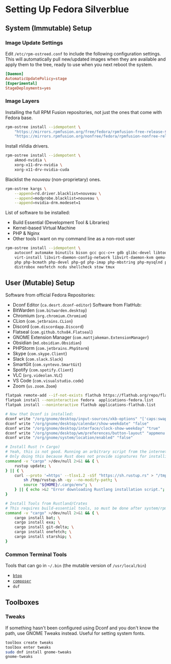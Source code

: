 # Setting Up Fedora Silverblue

## System (Immutable) Setup

### Image Update Settings
Edit `/etc/rpm-ostreed.conf` to include the following configuration settings. This will automatically pull new/updated images when they are available and apply them to the tree, ready to use when you next reboot the system.

```conf
[Daemon]
AutomaticUpdatePolicy=stage
[Experimental]
StageDeployments=yes
```

### Image Layers
Installing the full RPM Fusion repositories, not just the ones that come with Fedora base.

```bash
rpm-ostree install --idempotent \
    "https://mirrors.rpmfusion.org/free/fedora/rpmfusion-free-release-$(rpm -E %fedora).noarch.rpm" \
    "https://mirrors.rpmfusion.org/nonfree/fedora/rpmfusion-nonfree-release-$(rpm -E %fedora).noarch.rpm"
```

Install nVidia drivers.

```bash
rpm-ostree install --idempotent \
    akmod-nvidia \
    xorg-x11-drv-nvidia \
    xorg-x11-drv-nvidia-cuda
```

Blacklist the _nouveau_ (non-proprietary) ones.

```bash
rpm-ostree kargs \
    --append=rd.driver.blacklist=nouveau \
    --append=modprobe.blacklist=nouveau \
    --append=nvidia-drm.modeset=1
```

List of software to be installed:
- Build Essential (Development Tool & Libraries)
- Kernel-based Virtual Machine
- PHP & Nginx
- Other tools I want on my command line as a non-root user

```bash
rpm-ostree install --idempotent \
    autoconf automake binutils bison gcc gcc-c++ gdb glibc-devel libtool make pkgconf strace byacc ccache cscope ctags elfutils indent ltrace perf valgrind ElectricFence astyle cbmc check cmake coan cproto insight nasm pscan python3-scons remake scorep splint yasm zzuf \
    virt-install libvirt-daemon-config-network libvirt-daemon-kvm qemu-kvm virt-manager virt-viewer guestfs-tools libguestfs-tools python3-libguestfs virt-top bridge-utils libvirt-devel edk2-ovmf \
    php php-bcmath php-devel php-gd php-imap php-mbstring php-mysqlnd php-pdo php-pear php-pgsql php-pecl-amqp php-pecl-apcu php-pecl-redis5 php-pecl-xdebug3 php-pecl-zip php-pgsql php-process php-soap php-xml nginx \
    distrobox neofetch ncdu shellcheck stow tmux
```

## User (Mutable) Setup
Software from official Fedora Repositories:
- Dconf Editor (`ca.desrt.dconf-editor`)
Software from FlatHub:
- BitWarden (`com.bitwarden.desktop`)
- Chromium (`org.chromium.Chromium`)
- CLion (`com.jetbrains.CLion`)
- Discord (`com.discordapp.Discord`)
- Flatseal (`com.github.tchx84.Flatseal`)
- GNOME Extension Manager (`com.mattjakeman.ExtensionManager`)
- Obsidian (`md.obsidian.Obsidian`)
- PHPStorm (`com.jetbrains.PhpStorm`)
- Skype (`com.skype.Client`)
- Slack (`com.slack.Slack`)
- SmartGit (`com.syntevo.SmartGit`)
- Spotify (`com.spotify.Client`)
- VLC (`org.videolan.VLC`)
- VS Code (`com.visualstudio.code`)
- Zoom (`us.zoom.Zoom`)

```bash
flatpak remote-add --if-not-exists flathub https://flathub.org/repo/flathub.flatpakrepo
flatpak install --noninteractive fedora  applications-fedora.list
flatpak install --noninteractive flathub applications-flathub.list

# Now that Dconf is installed:
dconf write "/org/gnome/desktop/input-sources/xkb-options" "['caps:swapescape']"
dconf write "/org/gnome/desktop/calendar/show-weekdate" "false"
dconf write "/org/gnome/desktop/interface/clock-show-weekday" "true"
dconf write "/org/gnome/desktop/wm/preferences/button-layout" "appmenu:minimize,maximize,close"
dconf write "/org/gnome/system/location/enabled" "false"

# Install Rust (+ Cargo)
# Yeah, this is not good. Running an arbitrary script from the internet.
# Only doing this because Rust does not provide signatures for installing Rust in a version-agnostic way.
command -v "cargo" >/dev/null 2>&1 && { \
    rustup update; \
} || { \
    curl --proto '=https' --tlsv1.2 -sSf "https://sh.rustup.rs" > "/tmp/rustup.sh" && { \
        sh /tmp/rustup.sh -qy --no-modify-path; \
        source "${HOME}/.cargo/env"; \
    } || { echo >&2 "Error downloading Rustlang installation script."; } \
}

# Install Tools from Rustland/Crates
# This requires build-essential tools, so must be done after system/rpm-ostree.
command -v "cargo" >/dev/null 2>&1 && { \
    cargo install bat; \
    cargo install exa; \
    cargo install git-delta; \
    cargo install onefetch; \
    cargo install starship; \
}
```

### Common Terminal Tools
Tools that can go in `~/.bin` (the mutable version of `/usr/local/bin`)

- [`btop`](https://github.com/aristocratos/btop)
- [`composer`](https://getcomposer.org)
- `duf`

## Toolboxes

### Tweaks

If something hasn't been configured using Dconf and you don't know the path, use GNOME Tweaks instead.
Useful for setting system fonts.

```bash
toolbox create tweaks
toolbox enter tweaks
sudo dnf install gnome-tweaks
gnome-tweaks
```


